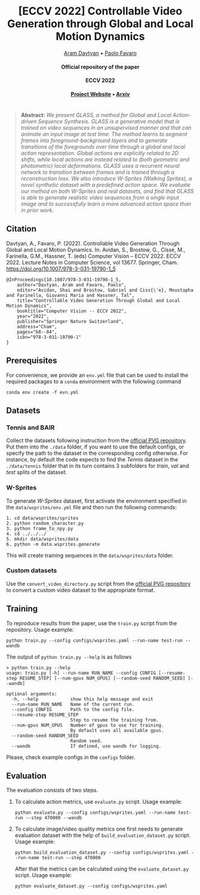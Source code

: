<h1 align="center">
  <br>
	[ECCV 2022] Controllable Video Generation through Global and Local Motion Dynamics
  <br>
</h1>
  <p align="center">
    <a href="https://araachie.github.io">Aram Davtyan</a> •
    <a href="https://www.cvg.unibe.ch/people/favaro">Paolo Favaro</a>
  </p>
<h4 align="center">Official repository of the paper</h4>

<h4 align="center">ECCV 2022</h4>

<h4 align="center"><a href="https://araachie.github.io/glass/">Project Website</a> • <a href="https://arxiv.org/abs/2204.06558">Arxiv</a>

#
> **Abstract:** *We present GLASS, a method for Global and Local Action-driven Sequence Synthesis.
> GLASS is a generative model that is trained on video sequences in an unsupervised manner and 
> that can animate an input image at test time. The method learns to segment frames into foreground-background
> layers and to generate transitions of the foregrounds over time through a global and local action representation. 
> Global actions are explicitly related to 2D shifts, while local actions are instead related to 
> (both geometric and photometric) local deformations. GLASS uses a recurrent neural network to transition 
> between frames and is trained through a reconstruction loss. We also introduce W-Sprites (Walking Sprites), 
> a novel synthetic dataset with a predefined action space. We evaluate our method on both W-Sprites and 
> real datasets, and find that GLASS is able to generate realistic video sequences from a single input image 
> and to successfully learn a more advanced action space than in prior work.*

## Citation

Davtyan, A., Favaro, P. (2022). Controllable Video Generation Through Global and Local Motion Dynamics. In: Avidan, S., Brostow, G., Cissé, M., Farinella, G.M., Hassner, T. (eds) Computer Vision – ECCV 2022. ECCV 2022. Lecture Notes in Computer Science, vol 13677. Springer, Cham. https://doi.org/10.1007/978-3-031-19790-1_5

    @InProceedings{10.1007/978-3-031-19790-1_5,
		author="Davtyan, Aram and Favaro, Paolo",
		editor="Avidan, Shai and Brostow, Gabriel and Ciss{\'e}, Moustapha and Farinella, Giovanni Maria and Hassner, Tal",
		title="Controllable Video Generation Through Global and Local Motion Dynamics",
		booktitle="Computer Vision -- ECCV 2022",
		year="2022",
		publisher="Springer Nature Switzerland",
		address="Cham",
		pages="68--84",
		isbn="978-3-031-19790-1"
    }




## Prerequisites

For convenience, we provide an `env.yml` file that can be used to install the required packages to a `conda` environment 
with the following command 

```conda env create -f evn.yml```

## Datasets

### Tennis and BAIR

Collect the datasets following instruction from the [official PVG repository](https://github.com/willi-menapace/PlayableVideoGeneration#preparing-datasets).
Put them into the `./data` folder, if you want to use the default configs, or specify the path to the dataset in the corresponding config otherwise.
For instance, by default the code expects to find the *Tennis* dataset in the `./data/tennis` folder that in its turn contains 3 subfolders for *train*, *val* and *test* splits of the dataset. 

### W-Sprites

To generate *W-Sprites* dataset, first activate the environment specified in the `data/wsprites/env.yml` file and then run the following commands:

```angular2html
1. cd data/wsprites/sprites
2. python random_character.py
3. python frame_to_npy.py
4. cd ../../../
5. mkdir data/wsprites/data
6. python -m data.wsprites.generate
```

This will create training sequences in the `data/wsprites/data` folder.

### Custom datasets

Use the `convert_video_directory.py` script from the [official PVG repository](https://github.com/willi-menapace/PlayableVideoGeneration#custom-datasets) to convert a custom video dataset to the appropriate format.

## Training

To reproduce results from the paper, use the `train.py` script from the repository.
Usage example:

```
python train.py --config configs/wsprites.yaml --run-name test-run --wandb
```

The output of `python train.py --help` is as follows

```
> python train.py --help
usage: train.py [-h] --run-name RUN_NAME --config CONFIG [--resume-step RESUME_STEP] [--num-gpus NUM_GPUS] [--random-seed RANDOM_SEED] [--wandb]

optional arguments:
  -h, --help            show this help message and exit
  --run-name RUN_NAME   Name of the current run.
  --config CONFIG       Path to the config file.
  --resume-step RESUME_STEP
                        Step to resume the training from.
  --num-gpus NUM_GPUS   Number of gpus to use for training.
                        By default uses all available gpus.
  --random-seed RANDOM_SEED
                        Random seed.
  --wandb               If defined, use wandb for logging.
```

Please, check example configs in the `configs` folder.

## Evaluation

The evaluation consists of two steps. 

1) To calculate action metrics, use `evaluate.py` script. Usage example:
    
    ```
    python evaluate.py --config configs/wsprites.yaml --run-name test-run --step 470000 --wandb
    ```

2) To calculate image/video quality metrics one first needs to generate evaluation dataset with the help of `build_evaluation_dataset.py` script. Usage example: 

    ```
    python build_evaluation_dataset.py --config configs/wsprites.yaml --run-name test-run --step 470000
    ```
   
    After that the metrics can be calculated using the `evaluate_dataset.py` script. Usage example:

    ```
    python evaluate_dataset.py --config configs/wsprites.yaml
    ```
